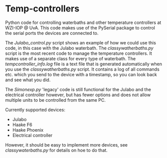 # Temp-controllers

Python code for controlling waterbaths and other temperature controllers at WZI-IOP @ UvA.
This code makes use of the PySerial package to control the serial ports the devices are connected to.

The *Julabo_control.py* script shows an example of how we could use this code, in this case with the Julabo waterbath.
The *classywatherbaths.py* script is the most recent code to manage the temperature controllers. It makes use of a separate class for every type of waterbath.
The *tempcontroller_info.log* file is a text file that is generated automatically when you use the *classywatherbaths.py* script. It contains a log of all commands etc. which you send to the device with a timestamp, so you can look back and see what you did.

The *Simonexp.py* 'legacy' code is still functional for the Julabo and the electrical controller however, but has fewer options and does not allow multiple units to be controlled from the same PC.

Currently supported devices:
* Julabo
* Haake F6
* Haake Phoenix
* Electrical controller

However, it should be easy to implement more devices, see *classywaterbaths.py* for details on hoe to do that.
